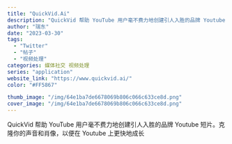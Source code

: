 ```yaml
---
title: "QuickVid.Ai"
description: "QuickVid 帮助 YouTube 用户毫不费力地创建引人入胜的品牌 Youtube 短片。克隆你的声音和肖像，以便"
author: "瑞东"
date: "2023-03-30"
tags:
  - "Twitter"
  - "帖子"
  - "视频处理"
categories: 媒体社交 视频处理
series: "application"
website_link: "https://www.quickvid.ai/"
color: "#FF5867"

thumb_image: "/img/64e1ba7de6678069b806c066c633ce8d.png"
cover_image: "/img/64e1ba7de6678069b806c066c633ce8d.png"
---
```


QuickVid 帮助 YouTube 用户毫不费力地创建引人入胜的品牌 Youtube 短片。克隆你的声音和肖像，以便在 Youtube 上更快地成长 